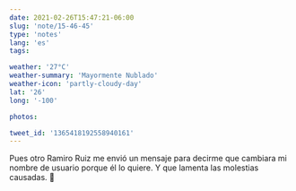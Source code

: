 ```yaml
---
date: 2021-02-26T15:47:21-06:00
slug: 'note/15-46-45'
type: 'notes'
lang: 'es'
tags:

weather: '27°C'
weather-summary: 'Mayormente Nublado'
weather-icon: 'partly-cloudy-day'
lat: '26'
long: '-100'

photos:

tweet_id: '1365418192558940161'
---
```

Pues otro Ramiro Ruiz me envió un mensaje para decirme que cambiara mi nombre de usuario porque él lo quiere. Y que lamenta las molestias causadas. 👀 